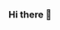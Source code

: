 ### Hi there 👋

<!--
**biatomie/biatomie** is a ✨ _special_ ✨ repository because its `README.md` (this file) appears on your GitHub profile.

Here are some ideas to get you started:

- 🔭 I’m currently working on Netsuite 
- 🌱 I’m currently learning Javascript and Python
- 👯 I’m looking to collaborate on ...
- 🤔 I’m looking for help with Netsuite, Javascript and Python
- 📫 How to reach me: bia.tomie@gmail.com

-->
